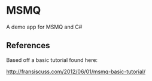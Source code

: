 # MSMQ

A demo app for MSMQ and C#

## References

Based off a basic tutorial found here:

http://fransiscuss.com/2012/06/01/msmq-basic-tutorial/
